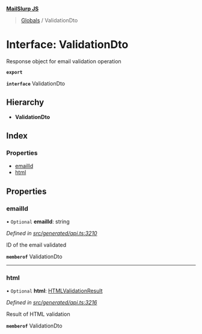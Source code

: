 **[MailSlurp JS](../README.md)**

> [Globals](../README.md) / ValidationDto

# Interface: ValidationDto

Response object for email validation operation

**`export`** 

**`interface`** ValidationDto

## Hierarchy

* **ValidationDto**

## Index

### Properties

* [emailId](validationdto.md#emailid)
* [html](validationdto.md#html)

## Properties

### emailId

• `Optional` **emailId**: string

*Defined in [src/generated/api.ts:3210](https://github.com/mailslurp/mailslurp-client/blob/8726614/src/generated/api.ts#L3210)*

ID of the email validated

**`memberof`** ValidationDto

___

### html

• `Optional` **html**: [HTMLValidationResult](htmlvalidationresult.md)

*Defined in [src/generated/api.ts:3216](https://github.com/mailslurp/mailslurp-client/blob/8726614/src/generated/api.ts#L3216)*

Result of HTML validation

**`memberof`** ValidationDto
